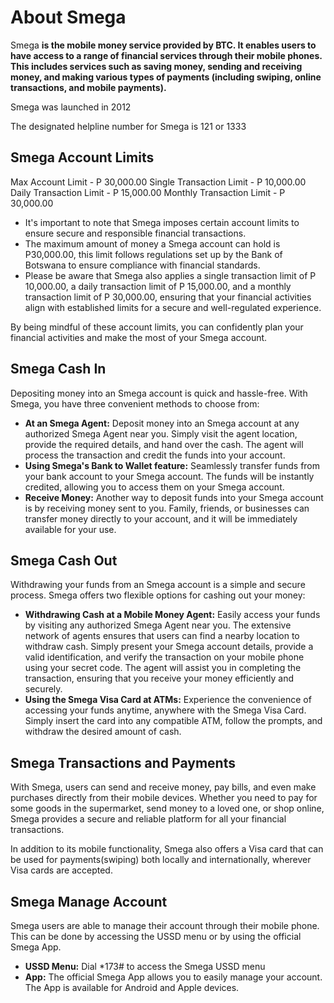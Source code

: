 # About Smega

Smega **is the mobile money service provided by BTC. It enables users to have access to a range of financial services through their mobile phones. This includes services such as saving money, sending and receiving money, and making various types of payments (including swiping, online transactions, and mobile payments).**

Smega was launched in 2012

The designated helpline number for Smega is 121 or 1333

## Smega Account Limits

Max Account Limit	- P 30,000.00
Single Transaction Limit - P 10,000.00
Daily Transaction Limit -	P 15,000.00
Monthly Transaction Limit - P 30,000.00

- It's important to note that Smega imposes certain account limits to ensure secure and responsible financial transactions.
- The maximum amount of money a Smega account can hold is P30,000.00, this limit follows regulations set up by the Bank of Botswana to ensure compliance with financial standards.
- Please be aware that Smega also applies a single transaction limit of P 10,000.00, a daily transaction limit of P 15,000.00, and a monthly transaction limit of P 30,000.00, ensuring that your financial activities align with established limits for a secure and well-regulated experience.

By being mindful of these account limits, you can confidently plan your financial activities and make the most of your Smega account.

## Smega Cash In

Depositing money into an Smega account is quick and hassle-free. With Smega, you have three convenient methods to choose from:

- **At an Smega Agent:** Deposit money into an Smega account at any authorized Smega Agent near you. Simply visit the agent location, provide the required details, and hand over the cash. The agent will process the transaction and credit the funds into your account.
- **Using Smega's Bank to Wallet feature:** Seamlessly transfer funds from your bank account to your Smega account. The funds will be instantly credited, allowing you to access them on your Smega account.
- **Receive Money:** Another way to deposit funds into your Smega account is by receiving money sent to you. Family, friends, or businesses can transfer money directly to your account, and it will be immediately available for your use.

## Smega Cash Out

Withdrawing your funds from an Smega account is a simple and secure process. Smega offers two flexible options for cashing out your money:

- **Withdrawing Cash at a Mobile Money Agent:** Easily access your funds by visiting any authorized Smega Agent near you. The extensive network of agents ensures that users can find a nearby location to withdraw cash. Simply present your Smega account details, provide a valid identification, and verify the transaction on your mobile phone using your secret code. The agent will assist you in completing the transaction, ensuring that you receive your money efficiently and securely.
- **Using the Smega Visa Card at ATMs:** Experience the convenience of accessing your funds anytime, anywhere with the Smega Visa Card. Simply insert the card into any compatible ATM, follow the prompts, and withdraw the desired amount of cash.

## Smega Transactions and Payments

With Smega, users can send and receive money, pay bills, and even make purchases directly from their mobile devices. Whether you need to pay for some goods in the supermarket, send money to a loved one, or shop online, Smega provides a secure and reliable platform for all your financial transactions.

In addition to its mobile functionality, Smega also offers a Visa card that can be used for payments(swiping) both locally and internationally, wherever Visa cards are accepted.

## Smega Manage Account

Smega users are able to manage their account through their mobile phone. This can be done by accessing the USSD menu or by using the official Smega App.

- **USSD Menu:** Dial *173# to access the Smega USSD menu
- **App:** The official Smega App allows you to easily manage your account. The App is available for Android and Apple devices.